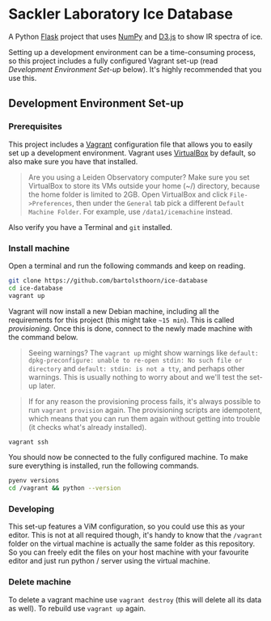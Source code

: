 # Sackler Laboratory Ice Database
A Python [Flask](http://flask.pocoo.org) project that uses [NumPy](http://www.numpy.org) and [D3.js](http://d3js.org) to show IR spectra of ice.

Setting up a development environment can be a time-consuming process, so this project includes a fully configured Vagrant set-up (read _Development Environment Set-up_ below). It's highly recommended that you use this.

## Development Environment Set-up
### Prerequisites
This project includes a [Vagrant](https://www.vagrantup.com) configuration file that allows you to easily set up a development environment. Vagrant uses [VirtualBox](https://www.virtualbox.org) by default, so also make sure you have that installed.

> Are you using a Leiden Observatory computer? Make sure you set VirtualBox to store its VMs outside your home (~/) directory, because the home folder is limited to 2GB. Open VirtualBox and click `File->Preferences`, then under the `General` tab pick a different `Default Machine Folder`. For example, use `/data1/icemachine` instead.

Also verify you have a Terminal and `git` installed.

### Install machine
Open a terminal and run the following commands and keep on reading.

```bash
git clone https://github.com/bartolsthoorn/ice-database
cd ice-database
vagrant up
```

Vagrant will now install a new Debian machine, including all the requirements for this project (this might take `~15 min`). This is called _provisioning_. Once this is done, connect to the newly made machine with the command below.

> Seeing warnings? The `vagrant up` might show warnings like `default: dpkg-preconfigure: unable to re-open stdin: No such file or directory` and `default: stdin: is not a tty`, and perhaps other warnings. This is usually nothing to worry about and we'll test the set-up later.

> If for any reason the provisioning process fails, it's always possible to run `vagrant provision` again. The provisioning scripts are idempotent, which means that you can run them again without getting into trouble (it checks what's already installed).

```bash
vagrant ssh
```

You should now be connected to the fully configured machine. To make sure everything is installed, run the following commands.

```bash
pyenv versions
cd /vagrant && python --version
```

### Developing
This set-up features a ViM configuration, so you could use this as your editor. This is not at all required though, it's handy to know that the `/vagrant` folder on the virtual machine is actually the same folder as this repository. So you can freely edit the files on your host machine with your favourite editor and just run python / server using the virtual machine.

### Delete machine
To delete a vagrant machine use `vagrant destroy` (this will delete all its data as well). To rebuild use `vagrant up` again.
